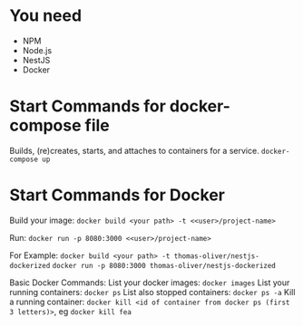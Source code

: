 # You need
- NPM
- Node.js
- NestJS
- Docker

# Start Commands for docker-compose file
Builds, (re)creates, starts, and attaches to containers for a service.
`docker-compose up`

# Start Commands for Docker
Build your image:
`docker build <your path> -t <<user>/project-name>`

Run:
`docker run -p 8080:3000 <<user>/project-name>`

For Example:
`docker build <your path> -t thomas-oliver/nestjs-dockerized`
`docker run -p 8080:3000 thomas-oliver/nestjs-dockerized`

Basic Docker Commands:
List your docker images: `docker images`
List your running containers: `docker ps`
List also stopped containers: `docker ps -a`
Kill a running container: `docker kill <id of container from docker ps (first 3 letters)>`, eg `docker kill fea`

